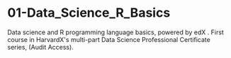 # 01-Data_Science_R_Basics
Data science and R programming language basics, powered by edX . First course in HarvardX's multi-part Data Science Professional Certificate series, (Audit Access).
